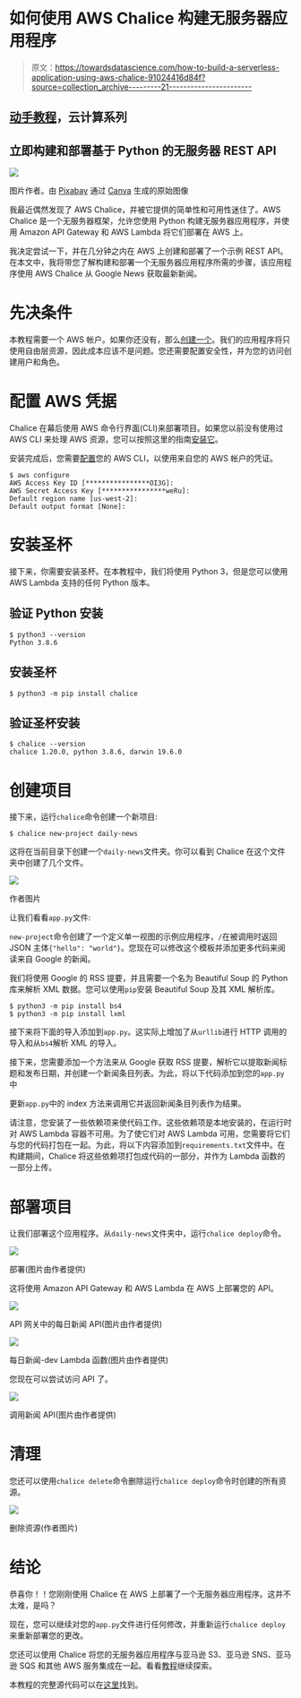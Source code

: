 # 如何使用 AWS Chalice 构建无服务器应用程序

> 原文：<https://towardsdatascience.com/how-to-build-a-serverless-application-using-aws-chalice-91024416d84f?source=collection_archive---------21----------------------->

## [动手教程](https://towardsdatascience.com/tagged/hands-on-tutorials)，云计算系列

## 立即构建和部署基于 Python 的无服务器 REST API

![](img/8b43d965db41188ac8858418d7345172.png)

图片作者。由 [Pixabay](https://www.canva.com/p/pixabay/) 通过 [Canva](https://www.canva.com/media/MADQ4_ajPZc) 生成的原始图像

我最近偶然发现了 AWS Chalice，并被它提供的简单性和可用性迷住了。AWS Chalice 是一个无服务器框架，允许您使用 Python 构建无服务器应用程序，并使用 Amazon API Gateway 和 AWS Lambda 将它们部署在 AWS 上。

我决定尝试一下，并在几分钟之内在 AWS 上创建和部署了一个示例 REST API。在本文中，我将带您了解构建和部署一个无服务器应用程序所需的步骤，该应用程序使用 AWS Chalice 从 Google News 获取最新新闻。

# 先决条件

本教程需要一个 AWS 帐户。如果你还没有，那么[创建一个](https://aws.amazon.com/premiumsupport/knowledge-center/create-and-activate-aws-account/)。我们的应用程序将只使用自由层资源，因此成本应该不是问题。您还需要配置安全性，并为您的访问创建用户和角色。

# 配置 AWS 凭据

Chalice 在幕后使用 AWS 命令行界面(CLI)来部署项目。如果您以前没有使用过 AWS CLI 来处理 AWS 资源，您可以按照这里的指南[安装它](https://docs.aws.amazon.com/cli/latest/userguide/install-cliv2.html)。

安装完成后，您需要[配置](https://docs.aws.amazon.com/cli/latest/userguide/cli-configure-quickstart.html)您的 AWS CLI，以使用来自您的 AWS 帐户的凭证。

```
$ aws configure                       
AWS Access Key ID [****************OI3G]:
AWS Secret Access Key [****************weRu]:
Default region name [us-west-2]:
Default output format [None]:
```

# 安装圣杯

接下来，你需要安装圣杯。在本教程中，我们将使用 Python 3，但是您可以使用 AWS Lambda 支持的任何 Python 版本。

## 验证 Python 安装

```
$ python3 --version
Python 3.8.6
```

## 安装圣杯

```
$ python3 -m pip install chalice
```

## 验证圣杯安装

```
$ chalice --version
chalice 1.20.0, python 3.8.6, darwin 19.6.0
```

# 创建项目

接下来，运行`chalice`命令创建一个新项目:

```
$ chalice new-project daily-news
```

这将在当前目录下创建一个`daily-news`文件夹。你可以看到 Chalice 在这个文件夹中创建了几个文件。

![](img/a2faefcfc58eb71754c51833382a7977.png)

作者图片

让我们看看`app.py`文件:

`new-project`命令创建了一个定义单一视图的示例应用程序，`/`在被调用时返回 JSON 主体`{"hello": "world"}`。您现在可以修改这个模板并添加更多代码来阅读来自 Google 的新闻。

我们将使用 Google 的 RSS 提要，并且需要一个名为 Beautiful Soup 的 Python 库来解析 XML 数据。您可以使用`pip`安装 Beautiful Soup 及其 XML 解析库。

```
$ python3 -m pip install bs4
$ python3 -m pip install lxml
```

接下来将下面的导入添加到`app.py`。这实际上增加了从`urllib`进行 HTTP 调用的导入和从`bs4`解析 XML 的导入。

接下来，您需要添加一个方法来从 Google 获取 RSS 提要，解析它以提取新闻标题和发布日期，并创建一个新闻条目列表。为此，将以下代码添加到您的`app.py`中

更新`app.py`中的 index 方法来调用它并返回新闻条目列表作为结果。

请注意，您安装了一些依赖项来使代码工作。这些依赖项是本地安装的，在运行时对 AWS Lambda 容器不可用。为了使它们对 AWS Lambda 可用，您需要将它们与您的代码打包在一起。为此，将以下内容添加到`requirements.txt`文件中。在构建期间，Chalice 将这些依赖项打包成代码的一部分，并作为 Lambda 函数的一部分上传。

# 部署项目

让我们部署这个应用程序。从`daily-news`文件夹中，运行`chalice deploy`命令。

![](img/65dff192010e1eb38f29782ff7dc50b9.png)

部署(图片由作者提供)

这将使用 Amazon API Gateway 和 AWS Lambda 在 AWS 上部署您的 API。

![](img/cbae5a4c35fa6a9e7e704dface10d458.png)

API 网关中的每日新闻 API(图片由作者提供)

![](img/e5196aade3091dad6ed869c2929125d3.png)

每日新闻-dev Lambda 函数(图片由作者提供)

您现在可以尝试访问 API 了。

![](img/f5f9bd17d170a62dd195569a593c8218.png)

调用新闻 API(图片由作者提供)

# 清理

您还可以使用`chalice delete`命令删除运行`chalice deploy`命令时创建的所有资源。

![](img/dc9ed972434e081542bd9e59429c8024.png)

删除资源(作者图片)

# 结论

恭喜你！！您刚刚使用 Chalice 在 AWS 上部署了一个无服务器应用程序。这并不太难，是吗？

现在，您可以继续对您的`app.py`文件进行任何修改，并重新运行`chalice deploy`来重新部署您的更改。

您还可以使用 Chalice 将您的无服务器应用程序与亚马逊 S3、亚马逊 SNS、亚马逊 SQS 和其他 AWS 服务集成在一起。看看[教程](https://aws.github.io/chalice/tutorials/index.html)继续探索。

本教程的完整源代码可以在[这里](https://github.com/theawesomenayak/daily-news)找到。